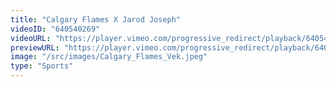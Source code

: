 ```yaml
---
title: "Calgary Flames X Jarod Joseph"
videoID: "640540269"
videoURL: "https://player.vimeo.com/progressive_redirect/playback/640540269/rendition/1080p/file.mp4?loc=external&signature=9f9f2903a8ba72323c75993c178a8b77cced53d3e66513df126e83425de24942"
previewURL: "https://player.vimeo.com/progressive_redirect/playback/640540269/rendition/720p/file.mp4?loc=external&signature=31864fe997620705e49e17f7002d90e14b087a85f349effd647bc42f38870258"
image: "/src/images/Calgary_Flames_Vek.jpeg"
type: "Sports"
---
```

